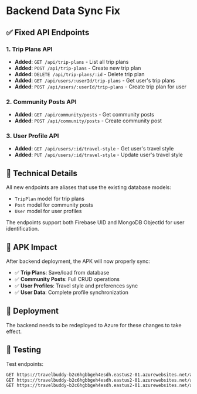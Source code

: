 # Backend Data Sync Fix

## ✅ Fixed API Endpoints

### 1. Trip Plans API
- **Added**: `GET /api/trip-plans` - List all trip plans
- **Added**: `POST /api/trip-plans` - Create new trip plan  
- **Added**: `DELETE /api/trip-plans/:id` - Delete trip plan
- **Added**: `GET /api/users/:userId/trip-plans` - Get user's trip plans
- **Added**: `POST /api/users/:userId/trip-plans` - Create trip plan for user

### 2. Community Posts API
- **Added**: `GET /api/community/posts` - Get community posts
- **Added**: `POST /api/community/posts` - Create community post

### 3. User Profile API
- **Added**: `GET /api/users/:id/travel-style` - Get user's travel style
- **Added**: `PUT /api/users/:id/travel-style` - Update user's travel style

## 🔧 Technical Details

All new endpoints are aliases that use the existing database models:
- `TripPlan` model for trip plans
- `Post` model for community posts  
- `User` model for user profiles

The endpoints support both Firebase UID and MongoDB ObjectId for user identification.

## 📱 APK Impact

After backend deployment, the APK will now properly sync:
- ✅ **Trip Plans**: Save/load from database
- ✅ **Community Posts**: Full CRUD operations
- ✅ **User Profiles**: Travel style and preferences sync
- ✅ **User Data**: Complete profile synchronization

## 🚀 Deployment

The backend needs to be redeployed to Azure for these changes to take effect.

## 🧪 Testing

Test endpoints:
```bash
GET https://travelbuddy-b2c6hgbbgeh4esdh.eastus2-01.azurewebsites.net/api/trip-plans
GET https://travelbuddy-b2c6hgbbgeh4esdh.eastus2-01.azurewebsites.net/api/community/posts
GET https://travelbuddy-b2c6hgbbgeh4esdh.eastus2-01.azurewebsites.net/api/users/test123/travel-style
```